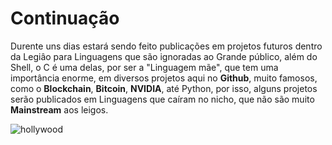 # Continuação
Durente uns dias estará sendo feito publicações em projetos futuros dentro da Legiâo para Linguagens que são ignoradas
ao Grande público, além do Shell, o C é uma delas, por ser a "Linguagem mãe", que tem uma importância enorme, em
diversos projetos aqui no **Github**, muito famosos, como o **Blockchain**, **Bitcoin**, **NVIDIA**, até Python, por
isso, alguns projetos serão publicados em Linguagens que caíram no nicho, que não são muito **Mainstream** aos leigos.

![hollywood](https://github.com/Nicolau-369/C_Treinamento/assets/160781135/bea8e17f-c7ae-4764-94d1-163c24b918a9)
